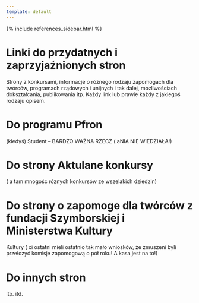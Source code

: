 ```yaml
---
template: default
---
```

{% include references_sidebar.html %}
  
   <div class="w3-row w3-padding-64">
    <div class="w3-twothird w3-container">
      <h1 class="w3-text-teal">Linki do przydatnych i zaprzyjaźnionych stron</h1>
      <p>Strony z konkursami, informacje o różnego rodzaju zapomogach dla twórców, programach rządowych i unijnych i tak dalej, mozliwościach dokształcania, publikowania itp. Każdy link lub prawie każdy z jakiegoś rodzaju opisem.</p>
    </div>
  </div>

  <div class="w3-row">
    <div class="w3-twothird w3-container">
      <h1 class="w3-text-teal">Do programu Pfron</h1>
      <p>(kiedyś) Student – BARDZO WAŻNA RZECZ ( aNIA NIE WIEDZIAŁA!)</p>
    </div>
  </div>

  <div class="w3-row">
    <div class="w3-twothird w3-container">
      <h1 class="w3-text-teal">Do strony Aktulane konkursy</h1>
      <p> ( a tam mnogośc róznych konkursów ze wszelakich dziedzin)</p>
    </div>
  </div>  

  <div class="w3-row">
    <div class="w3-twothird w3-container">
      <h1 class="w3-text-teal">Do strony o zapomoge dla twórców z fundacji Szymborskiej i Ministerstwa Kultury</h1>
      <p>Kultury ( ci ostatni mieli ostatnio tak mało wniosków, że zmuszeni byli przełożyć komisje zapomogową o pół roku! A kasa jest na to!)</p>
    </div>
  </div>  

  <div class="w3-row">
    <div class="w3-twothird w3-container">
      <h1 class="w3-text-teal">Do innych stron</h1>
      <p> itp. itd.</p>
    </div>
  </div>  

